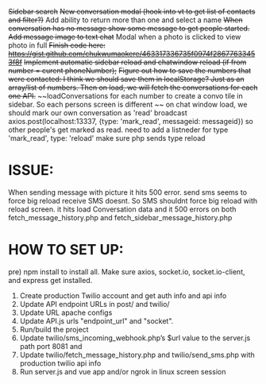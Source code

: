 ~~Sidebar search~~
~~New conversation modal (hook into vt to get list of contacts and filter?)~~
Add ability to return more than one and select a name
~~When conversation has no message show some message to get people started.~~
~~Add message image to text chat~~
Modal when a photo is clicked to view photo in full
~~Finish code here: https://gist.github.com/chukwumaokere/463317336735f0974f28677633453f8f~~
~~Implement automatic sidebar reload and chatwindow reload (if from number = curent phoneNumber);~~
~~Figure out how to save the numbers that were contacted: I think we should save them in localStorage? Just as an array/list of numbers. Then on load, we will fetch the conversations for each one API.~~
~~loadConversations for each number to create a convo tile in sidebar. So each persons screen is different ~~
on chat window load, we should mark our own conversation as 'read' broadcast axios.post(localhost:13337, {type: 'mark_read', messageid: messageid}) so other people's get marked as read.
need to add a listneder for type 'mark_read', type: 'reload' make sure php sends type reload

# ISSUE: 
When sending message with picture it hits 500 error.
send sms seems to force big reload 
receive SMS doesnt.
So SMS shouldnt force big reload with reload screen. it hits load Conversation data and it 500 errors on both fetch_message_history.php and fetch_sidebar_message_history.php


# HOW TO SET UP:
pre) npm install to install all. Make sure axios, socket.io, socket.io-client, and express get installed.
1) Create production Twilio account and get auth info and api info
2) Update API endpoint URLs in post/ and twilio/
3) Update URL apache configs
4) Update API.js urls "endpoint_url" and "socket".
5) Run/build the project
6) Update twilio/sms_incoming_webhook.php’s $url value to the server.js path port 8081 and 
7) Update twilio/fetch_message_history.php and twilio/send_sms.php with production twilio api info
8) Run server.js and vue app and/or ngrok in linux screen session 
